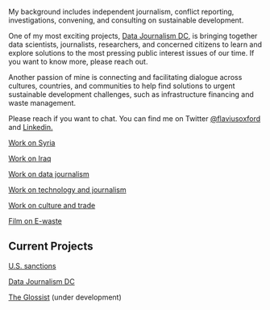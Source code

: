 My background includes independent journalism, conflict reporting, investigations, convening, and consulting on sustainable development.

One of my most exciting projects, [Data Journalism DC](https://www.meetup.com/data-journalism/), is bringing together data scientists, journalists, researchers, and concerned citizens to learn and explore solutions to the most pressing public interest issues of our time. If you want to know more, please reach out.

Another passion of mine is connecting and facilitating dialogue across cultures, countries, and communities to help find solutions to urgent sustainable development challenges, such as infrastructure financing and waste management.

Please reach if you want to chat. You can find me on Twitter [@flaviusoxford](https://twitter.com/flaviusoxford) and [Linkedin.](https://www.linkedin.com/in/flaviusoxford/)

[Work on Syria](./work_on_Syria)

[Work on Iraq](./work_on_Iraq)

[Work on data journalism](./work_on_data_journalism)

[Work on technology and journalism](./work_on_technology_and_journalism)

[Work on culture and trade](./work_on_culture_and_trade)

[Film on E-waste](https://filmfreeway.com/463410)

## Current Projects

[U.S. sanctions](./project_US_sanctions)

[Data Journalism DC](./DJDC)

[The Glossist](./project_the_Glossist) (under development)
